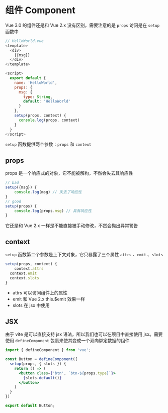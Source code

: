 # 组件 Component

Vue 3.0 的组件还是和 Vue 2.x 没有区别，需要注意的是 `props` 访问是在 `setup` 函数中
```javascript
// HelloWorld.vue
<template>
  <div>
    {{msg}}
  </div>
</template>

<script>
  export default {
    name: 'HelloWorld',
    props: {
      msg: {
        type: String,
        default: 'HelloWorld'
      }
    },
    setup(props, context) {
      console.log(props, context)
    }
  }
</script>

```
`setup` 函数提供两个参数：`props` 和 `context`
## props


props 是一个响应式的对象，它不能被解构，不然会失去其响应性
```javascript
// bad
setup({msg}) {
	console.log(msg) // 失去了响应性
}
// good
setup(props) {
	console.log(props.msg) // 具有响应性
}

```
它还是和 Vue 2.x 一样是不能直接被手动修改，不然会抛出异常警告


## context


`setup` 函数第二个参数是上下文对象，它只暴露了三个属性 `attrs` 、`emit` 、`slots`
```javascript
setup(props, context) {
	context.attrs
  context.emit
  context.slots
}
```

- attrs 可以访问组件上的属性
- emit 和 Vue 2.x this.$emit 效果一样
- slots 在 jsx 中使用



## JSX
由于 vite  是可以直接支持 jsx 语法，所以我们也可以在项目中直接使用 jsx。需要使用 `defineComponent` 包裹来使其变成一个双向绑定数据的组件
```jsx
import { defineComponent } from 'vue';

const Button = defineComponent({
  setup(props, { slots }) {
    return () => (
      <button class={'btn', `btn-${props.type}`}>
        {slots.default()}
      </button>
    )
  }
})

export default Button;
```


